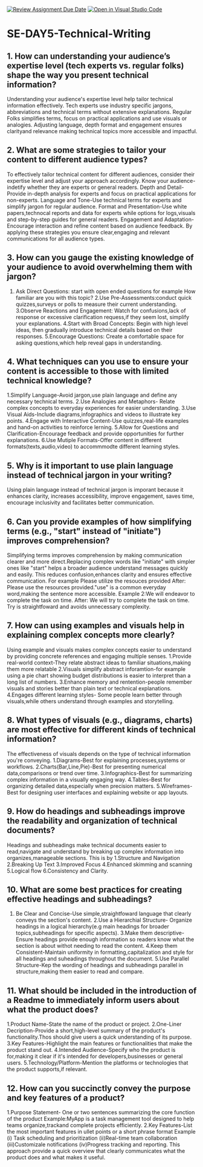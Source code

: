 [![Review Assignment Due Date](https://classroom.github.com/assets/deadline-readme-button-22041afd0340ce965d47ae6ef1cefeee28c7c493a6346c4f15d667ab976d596c.svg)](https://classroom.github.com/a/zsAR-pyY)
[![Open in Visual Studio Code](https://classroom.github.com/assets/open-in-vscode-2e0aaae1b6195c2367325f4f02e2d04e9abb55f0b24a779b69b11b9e10269abc.svg)](https://classroom.github.com/online_ide?assignment_repo_id=18473448&assignment_repo_type=AssignmentRepo)
# SE-DAY5-Technical-Writing
## 1. How can understanding your audience’s expertise level (tech experts vs. regular folks) shape the way you present technical information?
Understanding your audience's expertise level help tailor technical information effectively. Tech experts use industry specific jargons, abbreviations and technical terms without extensive explanations. 
Regular Folks simplifies terms, focus on practical applications and use visuals or analogies. Adjusting language, depth format and engagement ensures clarityand relevance making technical topics more accessible and impactful.

## 2. What are some strategies to tailor your content to different audience types?
To effectively tailor technical content for different audiences, consider their expertise level and adjust your approach accordingly. Know your audience- indetify whether they are experts or general readers. Depth and Detail-Provide in-depth analysis for experts and focus on practical applications for non-experts. Language and Tone-Use technical terms for experts and simplify jargon for regular audience.  Format and Presentation-Use white papers,technocal reports and data for experts while options for logs,visuals and step-by-step guides for general readers. Engagement and Adaptation-Encourage interaction and refine content based on audience feedback. By applying these strategies you ensure clear,engaging and relevant communications for all audience types.

## 3. How can you gauge the existing knowledge of your audience to avoid overwhelming them with jargon?
1. Ask Direct Questions: start with open ended questions for example How familiar are you with this topic?  2.Use Pre-Assessments:conduct quick quizzes,surveys or polls to measure their current understanding.  3.Observe Reactions and Engagement: Watch for confusions,lack of response or excessive clarification requess,if they seem lost, simplify your explanations. 4.Start with Broad Concepts: Begin with high level ideas, then gradually introduce technical details based on their responses. 5.Encourage Questions: Create a comfortable space for asking questions,which help reveal gaps in understanding.
   
## 4. What techniques can you use to ensure your content is accessible to those with limited technical knowledge?
1.Simplify Language-Avoid jargon,use plain language and define any necessary technical terms. 2.Use Analogies and Metaphors- Relate complex concepts to everyday experiences for easier understanding. 3.Use Visual Aids-Include diagrams,infographics and videos to illustrate key points. 4.Engage with Interactive Content-Use quizzes,real-life examples and hand-on activities to reinforce lerning.  5.Allow for Questions and Clarification-Encourage feedback and provide opportunities for further explanations. 6.Use Mutiple Formats-Offer content in different formats(texts,audio,video) to accommmodte different learning styles.

## 5. Why is it important to use plain language instead of technical jargon in your writing?
Using plain language instead of technical jargon is imporant because it enhances clarity, increases accessibility, improve engagement, saves time, encourage inclusivity and facilitates better communication.

## 6. Can you provide examples of how simplifying terms (e.g., "start" instead of "initiate") improves comprehension?
Simplifying terms improves comprehension by making communication clearer and more direct.Replacing complex words like "initiate" with simpler ones like "start" helps a broader audience understand messages quickly and easily. This reduces confusion,enhances clarity and ensures effective communication. 
For example Please utilize the resouces provided After: Please use the resources provided."use" is a common everyday word,making the sentence more accessible. Example 2:We will endeavor to complete the task on time. After: We will try to complete the task on time. Try is straightfoward and avoids unnecessary complexity.

## 7. How can using examples and visuals help in explaining complex concepts more clearly?
Using example and visuals makes complex concepts easier to understand by providing concrete references and engaging multiple senses.
1.Provide real-world context-They relate abstract ideas to familiar situations,making them more relatable 2.Visuals simplify abstract inforamtion-for example using a pie chart showing budget distributions is easier to interpret than a long list of numbers. 3.Enhance memory and rentention-people remember visuals and stories better than plain text or technical explanations.  4.Engages different learning styles- Some people learn better through visuals,while others understand through examples and storytelling.

## 8. What types of visuals (e.g., diagrams, charts) are most effective for different kinds of technical information?
The effectiveness of visuals depends on the type of technical information you're conveying. 1.Diagrams-Best for explaining processes,systems or workflows. 2.Charts(Bar,Line,Pie)-Best for presenting numerical data,comparisons or trend over time. 3.Infographics-Best for summarizing complex information in a visually engaging way. 4.Tables-Best for organizing detailed data,especially when precision matters. 5.Wireframes-Best for designing user interfaces and explaining website or app layouts.

## 9. How do headings and subheadings improve the readability and organization of technical documents?
Headings and subheadings make technical documents easier to read,navigate and understand by breaking up complex information into organizes,manageable sections. This is by 1.Structure and Navigation 2.Breaking Up Text  3.Improved Focus 4.Enhanced skimming and scanning 5.Logical flow  6.Consistency and Clarity.

## 10. What are some best practices for creating effective headings and subheadings?
1. Be Clear and Concise-Use simple,straightfoward language that clearly conveys the section's content. 2.Use a Hierarchial Structure- Organize headings in a logical hierarchy(e.g main headings for broader topics,subheadings for specific aspects).  3.Make them descriptive- Ensure headings provide enough information so readers know what the section is about withot needing to read the content.  4.Keep them Consistent-Maintain uniformity in formatting,capitalization and style for all headings and suheadings throughout the document. 5.Use Parallel Structure-Kep the wording of headings and subheadings parallel in structure,making them easier to read and compare.
   
## 11. What should be included in the introduction of a Readme to immediately inform users about what the product does?
1.Product Name-State the name of the product or project. 2.One-Liner Decription-Provide a short,high-level summary of the product's functionality.Thos should give users a quick understanding of its purpose. 3.Key Features-Highlight the main features or functionalities that make the product stand out. 4.Intended Audience-Specify who the product is for,making it clear if it's intended for developers,businesses or general users. 5.Technology/Platform-Mention the platforms or technologies that the product supports,if relevant. 

## 12. How can you succinctly convey the purpose and key features of a product?
1.Purpose Statement- One or two sentences summarizing the core function of the product Example:MyApp is a task management tool designed to help teams organize,trackand complete projects efficiently.
2.Key Features-List the most important features in ullet points or a short phrase format Example (i) Task scheduling and prioritization (ii)Real-time team collaboration (iii)Customizale notifications (iv)Progress tracking and reporting.
This approach provide a quick overview that clearly communicates what the product does and what makes it useful.
